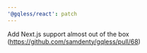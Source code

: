 ```yaml
---
'@gqless/react': patch
---
```


Add Next.js support almost out of the box (https://github.com/samdenty/gqless/pull/68)
